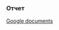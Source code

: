 ### Отчет
[Google documents](http://https://docs.google.com/document/d/1yhqnyuSsK0Ap3saCFC675WxQiWQZJVDHGfDQ28iFJGQ/edit?usp=sharing "Google documents")